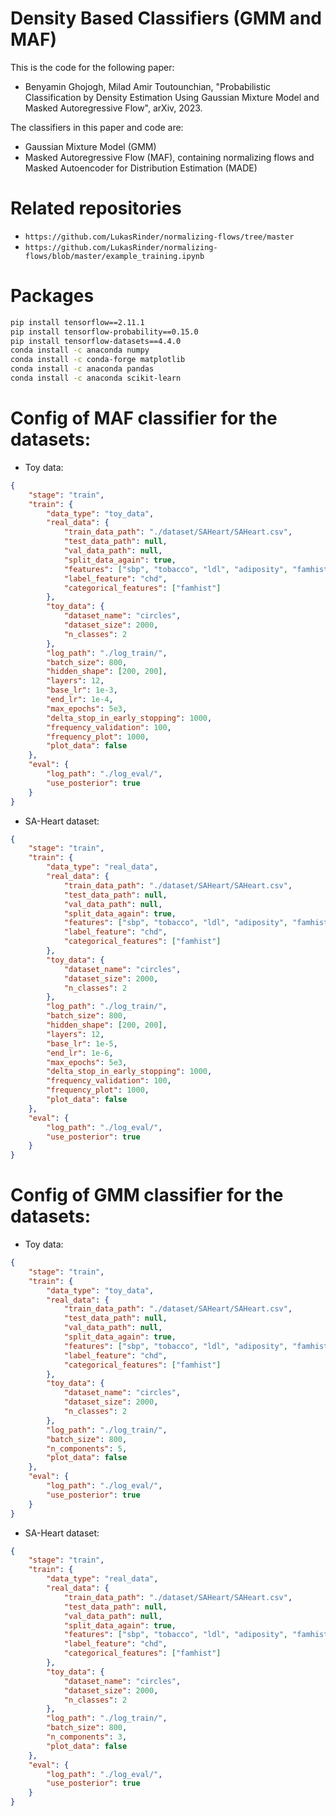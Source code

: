 # Density Based Classifiers (GMM and MAF)

This is the code for the following paper:
- Benyamin Ghojogh, Milad Amir Toutounchian, "Probabilistic Classification by Density Estimation Using Gaussian Mixture Model and Masked Autoregressive Flow", arXiv, 2023. 

The classifiers in this paper and code are:
- Gaussian Mixture Model (GMM)
- Masked Autoregressive Flow (MAF), containing normalizing flows and Masked Autoencoder for Distribution Estimation (MADE)

# Related repositories

- `https://github.com/LukasRinder/normalizing-flows/tree/master`
- `https://github.com/LukasRinder/normalizing-flows/blob/master/example_training.ipynb`

# Packages

```bash
pip install tensorflow==2.11.1
pip install tensorflow-probability==0.15.0
pip install tensorflow-datasets==4.4.0
conda install -c anaconda numpy
conda install -c conda-forge matplotlib
conda install -c anaconda pandas
conda install -c anaconda scikit-learn
```

# Config of MAF classifier for the datasets:

- Toy data:

```json
{
    "stage": "train",
    "train": {
        "data_type": "toy_data",
        "real_data": {
            "train_data_path": "./dataset/SAHeart/SAHeart.csv",
            "test_data_path": null,
            "val_data_path": null,
            "split_data_again": true,
            "features": ["sbp", "tobacco", "ldl", "adiposity", "famhist", "typea", "obesity", "alcohol", "age"],
            "label_feature": "chd",
            "categorical_features": ["famhist"]
        },
        "toy_data": {
            "dataset_name": "circles",
            "dataset_size": 2000,
            "n_classes": 2
        },
        "log_path": "./log_train/",
        "batch_size": 800,
        "hidden_shape": [200, 200],
        "layers": 12,
        "base_lr": 1e-3,
        "end_lr": 1e-4,
        "max_epochs": 5e3,
        "delta_stop_in_early_stopping": 1000,
        "frequency_validation": 100,
        "frequency_plot": 1000,
        "plot_data": false
    },
    "eval": {
        "log_path": "./log_eval/",
        "use_posterior": true
    }
}
```

- SA-Heart dataset:

```json
{
    "stage": "train",
    "train": {
        "data_type": "real_data",
        "real_data": {
            "train_data_path": "./dataset/SAHeart/SAHeart.csv",
            "test_data_path": null,
            "val_data_path": null,
            "split_data_again": true,
            "features": ["sbp", "tobacco", "ldl", "adiposity", "famhist", "typea", "obesity", "alcohol", "age"],
            "label_feature": "chd",
            "categorical_features": ["famhist"]
        },
        "toy_data": {
            "dataset_name": "circles",
            "dataset_size": 2000,
            "n_classes": 2
        },
        "log_path": "./log_train/",
        "batch_size": 800,
        "hidden_shape": [200, 200],
        "layers": 12,
        "base_lr": 1e-5,
        "end_lr": 1e-6,
        "max_epochs": 5e3,
        "delta_stop_in_early_stopping": 1000,
        "frequency_validation": 100,
        "frequency_plot": 1000,
        "plot_data": false
    },
    "eval": {
        "log_path": "./log_eval/",
        "use_posterior": true
    }
}
```

# Config of GMM classifier for the datasets:

- Toy data:

```json
{
    "stage": "train",
    "train": {
        "data_type": "toy_data",
        "real_data": {
            "train_data_path": "./dataset/SAHeart/SAHeart.csv",
            "test_data_path": null,
            "val_data_path": null,
            "split_data_again": true,
            "features": ["sbp", "tobacco", "ldl", "adiposity", "famhist", "typea", "obesity", "alcohol", "age"],
            "label_feature": "chd",
            "categorical_features": ["famhist"]
        },
        "toy_data": {
            "dataset_name": "circles",
            "dataset_size": 2000,
            "n_classes": 2
        },
        "log_path": "./log_train/",
        "batch_size": 800,
        "n_components": 5, 
        "plot_data": false
    },
    "eval": {
        "log_path": "./log_eval/",
        "use_posterior": true
    }
}
```

- SA-Heart dataset:

```json
{
    "stage": "train",
    "train": {
        "data_type": "real_data",
        "real_data": {
            "train_data_path": "./dataset/SAHeart/SAHeart.csv",
            "test_data_path": null,
            "val_data_path": null,
            "split_data_again": true,
            "features": ["sbp", "tobacco", "ldl", "adiposity", "famhist", "typea", "obesity", "alcohol", "age"],
            "label_feature": "chd",
            "categorical_features": ["famhist"]
        },
        "toy_data": {
            "dataset_name": "circles",
            "dataset_size": 2000,
            "n_classes": 2
        },
        "log_path": "./log_train/",
        "batch_size": 800,
        "n_components": 3, 
        "plot_data": false
    },
    "eval": {
        "log_path": "./log_eval/",
        "use_posterior": true
    }
}
```